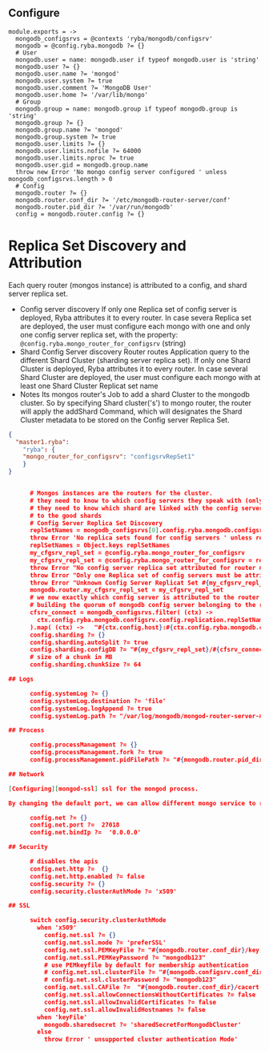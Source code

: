 
## Configure

    module.exports = ->
      mongodb_configsrvs = @contexts 'ryba/mongodb/configsrv'
      mongodb = @config.ryba.mongodb ?= {}
      # User
      mongodb.user = name: mongodb.user if typeof mongodb.user is 'string'
      mongodb.user ?= {}
      mongodb.user.name ?= 'mongod'
      mongodb.user.system ?= true
      mongodb.user.comment ?= 'MongoDB User'
      mongodb.user.home ?= '/var/lib/mongo'
      # Group
      mongodb.group = name: mongodb.group if typeof mongodb.group is 'string'
      mongodb.group ?= {}
      mongodb.group.name ?= 'mongod'
      mongodb.group.system ?= true
      mongodb.user.limits ?= {}
      mongodb.user.limits.nofile ?= 64000
      mongodb.user.limits.nproc ?= true
      mongodb.user.gid = mongodb.group.name
      throw new Error 'No mongo config server configured ' unless mongodb_configsrvs.length > 0
      # Config
      mongodb.router ?= {}
      mongodb.router.conf_dir ?= '/etc/mongodb-router-server/conf'
      mongodb.router.pid_dir ?= '/var/run/mongodb'
      config = mongodb.router.config ?= {}

# Replica Set Discovery and Attribution

Each query router (mongos instance) is attributed to a config, and shard server replica set.
- Config server discovery
  If only one Replica set of config server is deployed, Ryba attributes it to every router.
  In case severa Replica set are deployed, the user must configure each mongo with one and only one
  config server replica set, with the property: `@config.ryba.mongo_router_for_configsrv` (string)
- Shard Config Server discovery
  Router routes Application query to the different Shard Cluster (sharding server replica set).
  If only one Shard Cluster is deployed, Ryba attributes it to every router.
  In case several Shard Cluster are deployed, the user must configure each mongo with at least one
  Shard Cluster Replicat set name
- Notes
  Its mongos router's Job to add a shard Cluster to the mongodb cluster. So by specifying Shard cluster('s')
  to mongo router,  the router will apply the addShard Command, which will designates the
  Shard Cluster metadata to be stored on the Config server Replica Set.


```json
{
  "master1.ryba":
    "ryba": {
    "mongo_router_for_configsrv": "configsrvRepSet1"
    }
}


      # Mongos instances are the routers for the cluster.
      # they need to know to which config servers they speak with (only one replicat set of config servers is allowed)
      # they need to know which shard are linked with the config server to be able to route the client
      # to the good shards
      # Config Server Replica Set Discovery
      replSetNames = mongodb_configsrvs[0].config.ryba.mongodb.configsrv.replica_sets
      throw Error 'No replica sets found for config servers ' unless replSetNames
      replSetNames = Object.keys replSetNames
      my_cfgsrv_repl_set = @config.ryba.mongo_router_for_configsrv
      my_cfgsrv_repl_set = @config.ryba.mongo_router_for_configsrv = replSetNames[0]  if replSetNames.length == 1 and not my_cfgsrv_repl_set?
      throw Error "No config server replica set attributed for router #{@config.host}"  unless my_cfgsrv_repl_set?
      throw Error "Only one Replica set of config servers must be attributed to router #{@config.host}" unless typeof my_cfgsrv_repl_set is 'string'
      throw Error "Unknown Config Server Replicat Set #{my_cfgsrv_repl_set}" unless replSetNames.indexOf my_cfgsrv_repl_set > -1
      mongodb.router.my_cfgsrv_repl_set = my_cfgsrv_repl_set
      # we now exactly which config server is attributed to the router
      # building the quorum of mongodb config server belonging to the replica set attributed to router
      cfsrv_connect = mongodb_configsrvs.filter( (ctx) ->
        ctx.config.ryba.mongodb.configsrv.config.replication.replSetName is my_cfgsrv_repl_set
      ).map( (ctx) ->   "#{ctx.config.host}:#{ctx.config.ryba.mongodb.configsrv.config.net.port}" ).join(',')
      config.sharding ?= {}
      config.sharding.autoSplit ?= true
      config.sharding.configDB ?= "#{my_cfgsrv_repl_set}/#{cfsrv_connect}"
      # size of a chunk in MB
      config.sharding.chunkSize ?= 64

## Logs

      config.systemLog ?= {}
      config.systemLog.destination ?= 'file'
      config.systemLog.logAppend ?= true
      config.systemLog.path ?= "/var/log/mongodb/mongod-router-server-#{@config.host}.log"

## Process

      config.processManagement ?= {}
      config.processManagement.fork ?= true
      config.processManagement.pidFilePath ?= "#{mongodb.router.pid_dir}/mongod-router-server-#{@config.host}.pid"

## Network

[Configuring][mongod-ssl] ssl for the mongod process.

By changing the default port, we can allow different mongo service to run on the same host

      config.net ?= {}
      config.net.port ?=  27018
      config.net.bindIp ?=  '0.0.0.0'

## Security

      # disables the apis
      config.net.http ?=  {}
      config.net.http.enabled ?= false
      config.security ?= {}
      config.security.clusterAuthMode ?= 'x509'

## SSL

      switch config.security.clusterAuthMode
        when 'x509'
          config.net.ssl ?= {}
          config.net.ssl.mode ?= 'preferSSL'
          config.net.ssl.PEMKeyFile ?= "#{mongodb.router.conf_dir}/key.pem"
          config.net.ssl.PEMKeyPassword ?= "mongodb123"
          # use PEMkeyfile by default for membership authentication
          # config.net.ssl.clusterFile ?= "#{mongodb.configsrv.conf_dir}/cluster.pem" # this is the mongodb version of java trustore
          # config.net.ssl.clusterPassword ?= "mongodb123"
          config.net.ssl.CAFile ?=  "#{mongodb.router.conf_dir}/cacert.pem"
          config.net.ssl.allowConnectionsWithoutCertificates ?= false
          config.net.ssl.allowInvalidCertificates ?= false
          config.net.ssl.allowInvalidHostnames ?= false
        when 'keyFile'
          mongodb.sharedsecret ?= 'sharedSecretForMongodbCluster'
        else
          throw Error ' unsupported cluster authentication Mode'
